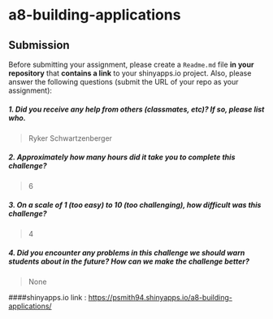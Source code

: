 # a8-building-applications

Submission
----------

Before submitting your assignment, please create a `Readme.md` file **in your repository** that **contains a link** to your shinyapps.io project. Also, please answer the following questions (submit the URL of your repo as your assignment):

##### 1. Did you receive any help from others (classmates, etc)? If so, please list who.

> Ryker Schwartzenberger

##### 2. Approximately how many hours did it take you to complete this challenge?

> 6

##### 3. On a scale of 1 (too easy) to 10 (too challenging), how difficult was this challenge?

> 4

##### 4. Did you encounter any problems in this challenge we should warn students about in the future? How can we make the challenge better?

> None


####shinyapps.io link : https://psmith94.shinyapps.io/a8-building-applications/
